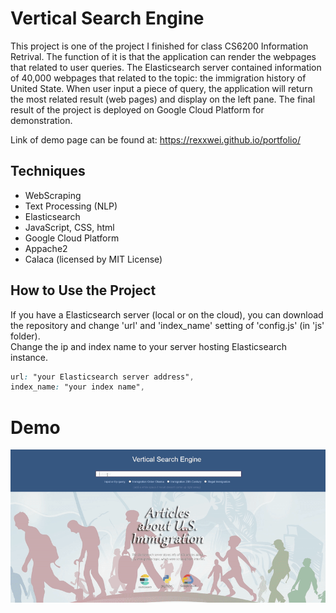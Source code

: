 Vertical Search Engine
=========
This project is one of the project I finished for class CS6200 Information Retrival. The function of it is that the application can render
the webpages that related to user queries.
The Elasticsearch server contained information of 40,000 webpages that related to the topic: the immigration history of United State.
When user input a piece of query, the application will return the most related result (web pages) and display on the left pane.
The final result of the project is deployed on Google Cloud Platform for demonstration.

Link of demo page can be found at: 
https://rexxwei.github.io/portfolio/


Techniques
----
  - WebScraping
  - Text Processing (NLP)
  - Elasticsearch
  - JavaScript, CSS, html
  - Google Cloud Platform
  - Appache2
  - Calaca (licensed by MIT License)


How to Use the Project
----
If you have a Elasticsearch server (local or on the cloud), you can download the repository and change 'url' and 'index_name' setting of 'config.js' (in 'js' folder).<br>
Change the ip and index name to your server hosting Elasticsearch instance.
```css
url: "your Elasticsearch server address",
index_name: "your index name",
```

Demo
=========
![calaca-demo](image/vsedemo.gif "Demo")
